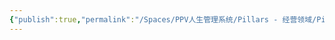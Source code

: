 ```yaml
---
{"publish":true,"permalink":"/Spaces/PPV人生管理系统/Pillars - 经营领域/Pillars - 人生经营领域/运动/增肌减脂计划/力量训练动作库/背后臂屈伸.md","created":"2025-07-07T18:43:34.059+08:00","modified":"2025-07-09T00:22:52.357+08:00","published":"2025-07-09T00:22:52.357+08:00","cssclasses":""}
---
```


